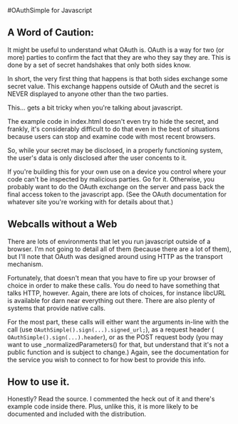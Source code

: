 #OAuthSimple for Javascript

## A Word of Caution:
It might be useful to understand what OAuth is. OAuth is a way for two
(or more) parties to confirm the fact that they are who they say they
are. This is done by a set of secret handshakes that only both sides
know.

In short, the very first thing that happens is that both sides
exchange some secret value. This exchange happens outside of OAuth and
the secret is NEVER displayed to anyone other than the two parties.

This... gets a bit tricky when you're talking about javascript.

The example code in index.html doesn't even try to hide the secret,
and frankly, it's considerably difficult to do that even in the best
of situations because users can stop and examine code with most recent
browsers.

So, while your secret may be disclosed, in a properly functioning
system, the user's data is only disclosed after the user concents to
it.

If you're building this for your own use on a device you control where
your code can't be inspected by malicious parties. Go for it.
Otherwise, you probably want to do the OAuth exchange on the server
and pass back the final access token to the javascript app. (See the
OAuth documentation for whatever site you're working with for details
about that.)

## Webcalls without a Web

There are lots of environments that let you run javascript outside of
a browser. I'm not going to detail all of them (because there are a
lot of them), but I'll note that OAuth was designed around using HTTP
as the transport mechanism.

Fortunately, that doesn't mean that you have to fire up your browser
of choice in order to make these calls. You do need to have something
that talks HTTP, however. Again, there are lots of choices, for
instance libcURL is available for darn near everything out there.
There are also plenty of systems that provide native calls.

For the most part, these calls will either want the arguments in-line
with the call (use ```OAuthSimple().sign(...).signed_url;```), as a
request header ( ```OAuthSimple().sign(...).header```), or as the POST
request body (you may want to use _normalizedParameters() for that,
but understand that it's not a public function and is subject to
change.) Again, see the documentation for the service you wish to
connect to for how best to provide this info.

## How to use it.

Honestly? Read the source. I commented the heck out of it and there's
example code inside there. Plus, unlike this, it is more likely to be
documented and included with the distribution.
